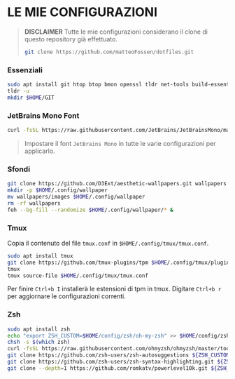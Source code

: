 <!-- README -->

# LE MIE CONFIGURAZIONI

> **DISCLAIMER**
> Tutte le mie configurazioni considerano il clone di questo repository già effettuato.
> ```bash
> git clone https://github.com/matteoFossen/dotfiles.git
> ```


### Essenziali

```bash
sudo apt install git htop btop bmon openssl tldr net-tools build-essential
tldr -u
mkdir $HOME/GIT
```

### JetBrains Mono Font

```bash
curl -fsSL https://raw.githubusercontent.com/JetBrains/JetBrainsMono/master/install_manual.sh | bash -c
```

> Impostare il font `JetBrains Mono` in tutte le varie configurazioni per applicarlo.

### Sfondi

```bash
git clone https://github.com/D3Ext/aesthetic-wallpapers.git wallpapers
mkdir -p $HOME/.config/wallpaper
mv wallpapers/images $HOME/.config/wallpaper
rm -rf wallpapers
feh --bg-fill --randomize $HOME/.config/wallpaper/* &
```

### Tmux

Copia il contenuto del file `tmux.conf` in `$HOME/.config/tmux/tmux.conf`.

```bash
sudo apt install tmux
git clone https://github.com/tmux-plugins/tpm $HOME/.config/tmux/plugins/tpm
tmux
tmux source-file $HOME/.config/tmux/tmux.conf
```

Per finire `Ctrl+b I` installerà le estensioni di tpm in tmux.
Digitare `Ctrl+b r` per aggiornare le configurazioni correnti.

### Zsh

```bash
sudo apt install zsh
echo "export ZSH_CUSTOM=$HOME/config/zsh/oh-my-zsh" >> $HOME/config/zsh/zshrc
chsh -s $(which zsh)
curl -fsSL https://raw.githubusercontent.com/ohmyzsh/ohmyzsh/master/tools/install.sh | sh -c
git clone https://github.com/zsh-users/zsh-autosuggestions ${ZSH_CUSTOM:-$HOME/config/zsh/oh-my-zsh/custom}/plugins/zsh-autosuggestions
git clone https://github.com/zsh-users/zsh-syntax-highlighting.git ${ZSH_CUSTOM:-$HOME/config/zsh/oh-my-zsh/custom}/plugins/zsh-syntax-highlighting
git clone --depth=1 https://github.com/romkatv/powerlevel10k.git ${ZSH_CUSTOM:-$HOME/config/zsh/oh-my-zsh/custom}/themes/powerlevel10k
```
